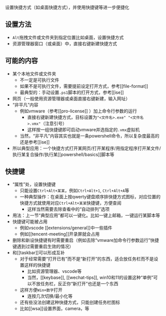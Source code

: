 设置快捷方式（如桌面快捷方式），并使用快捷键等进一步便捷化
## 设置方法
- `Alt`拖拽文件或文件夹到指定位置比如桌面，设置快捷方式
- 资源管理器窗口（或桌面）中，直接右键新建快捷方式
## 可能的内容
- 某个本地文件或文件夹
  - 不一定是可执行文件
  - 如果不是可执行文件，需要提前设定打开方式，参考[[file-format]]
  - 最典型的：手动设置`.ps1`脚本的打开方式，参考[[ise]]
- 网页（一般使用资源管理器或桌面直接右键新建，输入网址）
- “非平凡”内容
  - 例如vmware（参考[[pro-license]] ）加上命令行参数的运行
    - 直接右键新建快捷方式，目标设置为`"<文件名>.exe" "<文件名>.vmx"`（注意引号）
    - 这样按一组快捷键即可启动vmware并选指定的`.vmx`虚拟机
  - 当然，“非平凡”内容其实也就是一条powershell命令，所以复杂度最高的还是参考[[ise]]
- 所以典型应用：一个快捷方式打开某网页/打开某程序/用指定程序打开某文件/执行某复合操作/执行某[[powershell/basics]]脚本等
## 快捷键
- “属性”处，设置快捷键
  - 只能设置`Ctrl+Alt+某某`，例如`Ctrl+Alt+1`, `Ctrl+Alt+A`等
  - 一种典型操作：在桌面上按qwerty键盘顺序排快捷方式图标，对应位置的快捷方式就使用对应`Ctrl+Alt+某某`快捷键，方便查阅
    - 这样当然需要去除查看中的“自动排列”选项
- 用法：上一节“典型应用”都可以一键化。比如一键上邮箱，一键运行某脚本等
- 快捷键可能被占用
  - 例如vscode [[extensions/general]]中一些插件
  - 例如[[tencent-meeting]]开录屏就会占用
- 删除和新设快捷键有时需要重启（例如去除“vmware加命令行参数运行”快捷键遇到过需要重启生效的情况）
- 和[[taskbar]]可以形成互补
  - 对于经常需要“打开已有”而不是“新打开”的东西，适合放任务栏而不是设置这样的快捷键
    - 比如资源管理器、vscode等
    - 当然，[[keybase]], [[wechat-tips]], win10和11的设置这种“单例”可以不放任务栏，反正你“新打开”也还是一个东西
  - 这样方便`Win+数字`打开
    - 连按几次切换/最小化等
  - 还有些没法创建这种快捷方式，只能创建任务栏图标
  - 比如[[wsa]]设置界面，camera，等